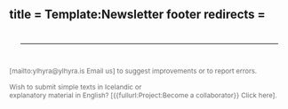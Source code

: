 title = Template:Newsletter footer
redirects =
---

<hr style="margin: 40px 20px;border: none;border-bottom: 1px solid #e6e6e6;"/>

<div><span style="color: #6b6b6b;font-size:12px;">[mailto:ylhyra@ylhyra.is Email us] to suggest improvements or to report errors.</span>

<span style="color: #6b6b6b;font-size:12px;">Wish to submit simple texts in Icelandic or <br />explanatory material in English? [{{fullurl:Project:Become a collaborator}} Click here]. </span> 
</div>